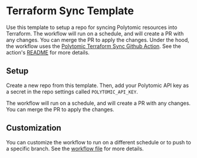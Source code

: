 # Terraform Sync Template

Use this template to setup a repo for syncing Polytomic resources into Terraform. The workflow will run on a schedule, and will create a PR with any changes. You can merge the PR to apply the changes.
Under the hood, the workflow uses the [Polytomic Terraform Sync Github Action](https://github.com/marketplace/actions/polytomic-terraform-sync). See the action's [README](https://github.com/polytomic/terraform-export-gh-action) for more details.

## Setup
Create a new repo from this template. Then, add your Polytomic API key as a secret in the repo settings called `POLYTOMIC_API_KEY`.

The workflow will run on a schedule, and will create a PR with any changes. You can merge the PR to apply the changes.

## Customization
You can customize the workflow to run on a different schedule or to push to a specific branch. See the [workflow file](.github/workflows/tf-sync.yml) for more details.